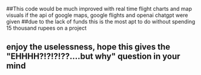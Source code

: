 ##This code would be much improved with real time flight charts and map visuals if the api of google maps, google flights and openai chatgpt were given
##due to the lack of funds this is the most apt to do without spending 15 thousand rupees on a project
## enjoy the uselessness, hope this gives the "EHHHH?!?!?!??....but why" question in your mind
